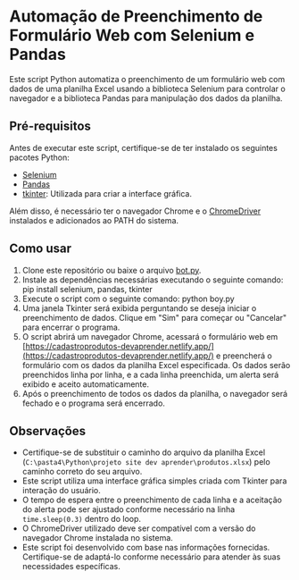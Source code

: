 # Automação de Preenchimento de Formulário Web com Selenium e Pandas

Este script Python automatiza o preenchimento de um formulário web com dados de uma planilha Excel usando a biblioteca Selenium para controlar o navegador e a biblioteca Pandas para manipulação dos dados da planilha.

## Pré-requisitos

Antes de executar este script, certifique-se de ter instalado os seguintes pacotes Python:
- [Selenium](https://pypi.org/project/selenium/)
- [Pandas](https://pypi.org/project/pandas/)
- [tkinter](https://docs.python.org/3/library/tkinter.html): Utilizada para criar a interface gráfica.


Além disso, é necessário ter o navegador Chrome e o [ChromeDriver](https://chromedriver.chromium.org/downloads) instalados e adicionados ao PATH do sistema.

## Como usar

1. Clone este repositório ou baixe o arquivo [bot.py](bot.py).
2. Instale as dependências necessárias executando o seguinte comando: pip install selenium, pandas, tkinter
3. Execute o script com o seguinte comando: python boy.py
4. Uma janela Tkinter será exibida perguntando se deseja iniciar o preenchimento de dados. Clique em "Sim" para começar ou "Cancelar" para encerrar o programa.
5. O script abrirá um navegador Chrome, acessará o formulário web em [https://cadastroprodutos-devaprender.netlify.app/](https://cadastroprodutos-devaprender.netlify.app/) e preencherá o formulário com os dados da planilha Excel especificada. Os dados serão preenchidos linha por linha, e a cada linha preenchida, um alerta será exibido e aceito automaticamente.
6. Após o preenchimento de todos os dados da planilha, o navegador será fechado e o programa será encerrado.

## Observações

- Certifique-se de substituir o caminho do arquivo da planilha Excel (`C:\pasta4\Python\projeto site dev aprender\produtos.xlsx`) pelo caminho correto do seu arquivo.
- Este script utiliza uma interface gráfica simples criada com Tkinter para interação do usuário.
- O tempo de espera entre o preenchimento de cada linha e a aceitação do alerta pode ser ajustado conforme necessário na linha `time.sleep(0.3)` dentro do loop.
- O ChromeDriver utilizado deve ser compatível com a versão do navegador Chrome instalada no sistema.
- Este script foi desenvolvido com base nas informações fornecidas. Certifique-se de adaptá-lo conforme necessário para atender às suas necessidades específicas.
